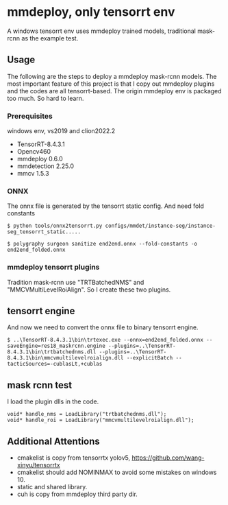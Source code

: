 # mmdeploy, only tensorrt env

A windows tensorrt env uses mmdeploy trained models, traditional mask-rcnn as the example test.

## Usage

The following are the steps to deploy a mmdeploy mask-rcnn models. The most important feature of this project is that I copy out mmdeploy plugins and the codes are all tensorrt-based. The origin mmdeploy env is packaged too much. So hard to learn.

### Prerequisites

windows env, vs2019 and clion2022.2

* TensorRT-8.4.3.1
* Opencv460
* mmdeploy 0.6.0
* mmdetection 2.25.0
* mmcv 1.5.3

### ONNX 

The onnx file is generated by the tensorrt static config. And need fold constants

```
$ python tools/onnx2tensorrt.py configs/mmdet/instance-seg/instance-seg_tensorrt_static.....

$ polygraphy surgeon sanitize end2end.onnx --fold-constants -o end2end_folded.onnx
```

### mmdeploy tensorrt plugins

Tradition mask-rcnn use "TRTBatchedNMS" and "MMCVMultiLevelRoiAlign". So I create these two plugins.

## tensorrt engine

And now we need to convert the onnx file to binary tensorrt engine.

```
$ ..\TensorRT-8.4.3.1\bin\trtexec.exe --onnx=end2end_folded.onnx --saveEngine=res18_maskrcnn.engine --plugins=..\TensorRT-8.4.3.1\bin\trtbatchednms.dll --plugins=..\TensorRT-8.4.3.1\bin\mmcvmultilevelroialign.dll --explicitBatch --tacticSources=-cublasLt,+cublas
```
## mask rcnn test
I load the plugin dlls in the code.
```
void* handle_nms = LoadLibrary("trtbatchednms.dll");
void* handle_roi = LoadLibrary("mmcvmultilevelroialign.dll");
```

## Additional Attentions

* cmakelist is copy from tensorrtx yolov5, https://github.com/wang-xinyu/tensorrtx
* cmakelist should add NOMINMAX to avoid some mistakes on windows 10.
* static and shared library.
* cuh is copy from mmdeploy third party dir.

